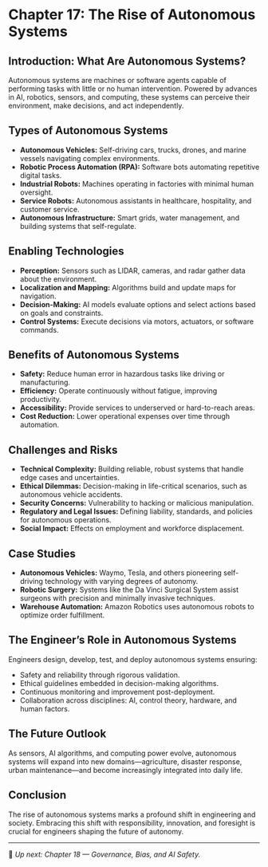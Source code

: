 # Chapter 17: The Rise of Autonomous Systems

## Introduction: What Are Autonomous Systems?

Autonomous systems are machines or software agents capable of performing tasks with little or no human intervention. Powered by advances in AI, robotics, sensors, and computing, these systems can perceive their environment, make decisions, and act independently.

## Types of Autonomous Systems

- **Autonomous Vehicles:** Self-driving cars, trucks, drones, and marine vessels navigating complex environments.  
- **Robotic Process Automation (RPA):** Software bots automating repetitive digital tasks.  
- **Industrial Robots:** Machines operating in factories with minimal human oversight.  
- **Service Robots:** Autonomous assistants in healthcare, hospitality, and customer service.  
- **Autonomous Infrastructure:** Smart grids, water management, and building systems that self-regulate.

## Enabling Technologies

- **Perception:** Sensors such as LIDAR, cameras, and radar gather data about the environment.  
- **Localization and Mapping:** Algorithms build and update maps for navigation.  
- **Decision-Making:** AI models evaluate options and select actions based on goals and constraints.  
- **Control Systems:** Execute decisions via motors, actuators, or software commands.

## Benefits of Autonomous Systems

- **Safety:** Reduce human error in hazardous tasks like driving or manufacturing.  
- **Efficiency:** Operate continuously without fatigue, improving productivity.  
- **Accessibility:** Provide services to underserved or hard-to-reach areas.  
- **Cost Reduction:** Lower operational expenses over time through automation.

## Challenges and Risks

- **Technical Complexity:** Building reliable, robust systems that handle edge cases and uncertainties.  
- **Ethical Dilemmas:** Decision-making in life-critical scenarios, such as autonomous vehicle accidents.  
- **Security Concerns:** Vulnerability to hacking or malicious manipulation.  
- **Regulatory and Legal Issues:** Defining liability, standards, and policies for autonomous operations.  
- **Social Impact:** Effects on employment and workforce displacement.

## Case Studies

- **Autonomous Vehicles:** Waymo, Tesla, and others pioneering self-driving technology with varying degrees of autonomy.  
- **Robotic Surgery:** Systems like the Da Vinci Surgical System assist surgeons with precision and minimally invasive techniques.  
- **Warehouse Automation:** Amazon Robotics uses autonomous robots to optimize order fulfillment.

## The Engineer’s Role in Autonomous Systems

Engineers design, develop, test, and deploy autonomous systems ensuring:

- Safety and reliability through rigorous validation.  
- Ethical guidelines embedded in decision-making algorithms.  
- Continuous monitoring and improvement post-deployment.  
- Collaboration across disciplines: AI, control theory, hardware, and human factors.

## The Future Outlook

As sensors, AI algorithms, and computing power evolve, autonomous systems will expand into new domains—agriculture, disaster response, urban maintenance—and become increasingly integrated into daily life.

## Conclusion

The rise of autonomous systems marks a profound shift in engineering and society. Embracing this shift with responsibility, innovation, and foresight is crucial for engineers shaping the future of autonomy.

---

📌 *Up next: Chapter 18 — Governance, Bias, and AI Safety.*
